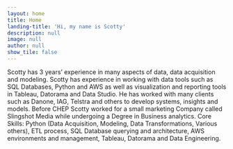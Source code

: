 ```yaml
---
layout: home
title: Home
landing-title: 'Hi, my name is Scotty'
description: null
image: null
author: null
show_tile: false
---
```


Scotty has 3 years’ experience in many aspects of data, data acquisition and modeling. Scotty has experience in working with data tools such as SQL Databases, Python and AWS as well as visualization and reporting tools in Tableau, Datorama and Data Studio. He has worked with many clients such as Danone, IAG, Telstra and others to develop systems, insights and models. Before CHEP Scotty worked for a small marketing Company called Slingshot Media while undergoing a Degree in Business analytics. Core Skills: Python (Data Acquisition, Modeling, Data Transformations, Various others), ETL process, SQL Database querying and architecture, AWS environments and management, Tableau, Datorama and Data Engineering.
